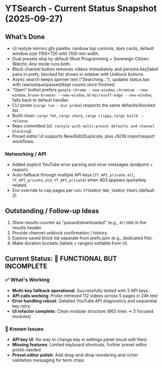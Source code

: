 # YTSearch - Current Status Snapshot (2025-09-27)

## What’s Done
- UI restyle mirrors gfv palette: rainbow top controls, dark cards, default window size 1100×720 with 1100 min width.
- Dual presets ship by default (Rust Programming + Sovereign Citizen Watch); Any mode runs both.
- Block channel button removes videos immediately and persists key|label pairs in prefs; blocked list shown in sidebar with Unblock buttons.
- Async search keeps spinner text (“Searching…”), updates status bar with raw/unique/passed/kept counts once finished.
- “Open” button prefers `google-chrome --new-window`, `chromium --new-window`, `brave-browser --new-window`, or `microsoft-edge --new-window`; falls back to default handler.
- CLI probe (`cargo run --bin probe`) respects the same defaults/blocked list.
- Build clean: `cargo fmt`, `cargo check`, `cargo clippy`, `cargo build --release`.
- Repo committed (`UI restyle with multi-preset defaults and channel blocking`).
- Preset editor UI supports New/Edit/Duplicate, plus JSON import/export workflows.

### Networking / API
- Added explicit YouTube error parsing and nicer messages (endpoint + reason).
- Auto-fallback through multiple API keys (`YT_API_private.alt`, `YT_API_private,old`, `YT_API_private`) when 403 appears quota/key related.
- Env override to cap pages per run: `YTSEARCH_MAX_SEARCH_PAGES` (default 2).

## Outstanding / Follow-up Ideas
1. Show results counter as “passed/downloaded” (e.g., `47/200`) in the results header.
2. Provide channel-unblock confirmation / history.
3. Explore saved block list separate from prefs.json (e.g., dedicated file).
4. Make duration buckets (labels + ranges) editable from UI.

## Current Status: 🚧 FUNCTIONAL BUT INCOMPLETE

### ✅ What's Working
- **Multi-key fallback operational**: Successfully tested with 3 API keys
- **API calls working**: Probe retrieved 112 videos across 5 pages in 24h test
- **Error handling robust**: Detailed YouTube API diagnostics and sequential key retry
- **UI refactor complete**: Clean modular structure (663 lines → 5 focused modules)

### 🚧 Known Issues
- **API key UI**: No way to change key in settings panel (must edit files)
- **Missing features**: Limited keyboard shortcuts, further preset editor polish needed
- **Preset editor polish**: Add drag-and-drop reordering and richer validation messaging for term chips
